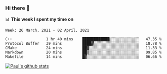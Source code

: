### Hi there 👋

📊 **This week I spent my time on**
<!--START_SECTION:waka-->
```text
Week: 26 March, 2021 - 02 April, 2021

C++               1 hr 40 mins    ████████████░░░░░░░░░░░░░   47.35 % 
Protocol Buffer   39 mins         ████▓░░░░░░░░░░░░░░░░░░░░   18.78 % 
CMake             24 mins         ██▓░░░░░░░░░░░░░░░░░░░░░░   11.33 % 
Markdown          20 mins         ██▒░░░░░░░░░░░░░░░░░░░░░░   09.85 % 
Makefile          14 mins         █▓░░░░░░░░░░░░░░░░░░░░░░░   06.66 % 
```
<!--END_SECTION:waka-->


[![Paul's github stats](https://github-readme-stats.vercel.app/api?username=mickeyouyou&theme=dracula&show_icons=true)](https://github.com/anuraghazra/github-readme-stats)
